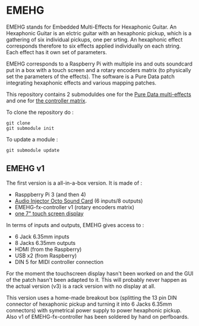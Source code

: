 # EMEHG

EMEHG stands for Embedded Multi-Effects for Hexaphonic Guitar.
An Hexaphonic Guitar is an elctric guitar with an hexaphonic pickup, which is a gathering of six individual pickups, one per srting.
An hexaphonic effect corresponds therefore to six effects applied individually on each string. Each effect has it own set of parameters.

EMEHG corresponds to a Raspberry Pi with multiple ins and outs soundcard put in a box with a touch screen and a rotary encoders matrix (to physically set the parameters of the effects).
The software is a Pure Data patch integrating hexaphonic effects and various mapping patches.

This repository contains 2 submoduldes one for the [Pure Data multi-effects](https://github.com/loicreboursiere/hexaandmapping-lib-pd) and one for [the controller matrix](https://github.com/loicreboursiere/EMEHG-fx-controller).

To clone the repository do : 

```
git clone 
git submodule init
```

To update a module : 
```
git submodule update
```

## EMEHG v1 ##

The first version is a all-in-a-box version. It is made of :
+ Rasppberry Pi 3 (and then 4)
+ [Audio Injector Octo Sound Card](https://www.audioinjector.net/rpi-octo-hat) (6 inputs/8 outputs)
+ EMEHG-fx-controller v1 (rotary encoders matrix)
+ [one 7" touch screen display](https://github.com/loicreboursiere/EMEHG/blob/master/datasheet/TouchScreen-datasheet.pdf)

In terms of inputs and outputs, EMEHG gives access to :
+ 6 Jack 6.35mm inputs
+ 8 Jacks 6.35mm outputs
+ HDMI (from the Raspberry)
+ USB x2 (from Raspberry)
+ DIN 5 for MIDI controller connection

For the moment the touchscreen display hasn't been worked on and the GUI of the patch hasn't been adapted to it.
This will probably never happen as the actual version (v3) is a rack version with no display at all.

This version uses a home-made breakout box (splitting the 13 pin DIN connector of hexaphonic pickup and turning it into 6 Jacks 6.35mm connectors) with symetrical power supply to power hexaphonic pickup. Also v1 of EMEHG-fx-controller has been soldered by hand on perfboards.


